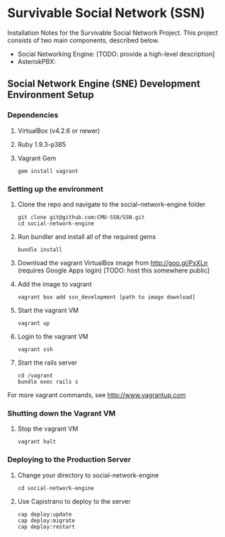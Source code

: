 # Survivable Social Network (SSN)

Installation Notes for the Survivable Social Network Project.  This project consists of two main 
components, described below.

+ Social Networking Engine: [TODO: provide a high-level description]
+ AsteriskPBX:

## Social Network Engine (SNE) Development Environment Setup

### Dependencies
1. VirtualBox (v4.2.6 or newer)
2. Ruby 1.9.3-p385
3. Vagrant Gem

	```
	gem install vagrant
	```

### Setting up the environment
1. Clone the repo and navigate to the social-network-engine folder

	```
	git clone git@github.com:CMU-SSN/SSN.git
	cd social-network-engine
	```	

2. Run bundler and install all of the required gems

	```
	bundle install
	```

3. Download the vagrant VirtualBox image from http://goo.gl/PxXLn (requires Google Apps login) [TODO: host this somewhere public]

4. Add the image to vagrant

	```
	vagrant box add ssn_development [path to image download]
	```

5. Start the vagrant VM

	```
	vagrant up
	```

6. Login to the vagrant VM

	```
	vagrant ssh
	```

7. Start the rails server

	```
	cd /vagrant
	bundle exec rails s
	```

For more vagrant commands, see http://www.vagrantup.com

	
### Shutting down the Vagrant VM

1.  Stop the vagrant VM

	```
	vagrant halt
	```
	
### Deploying to the Production Server

1. Change your directory to social-network-engine

	```
	cd social-network-engine
	```

2. Use Capistrano to deploy to the server

	```
	cap deploy:update
	cap deploy:migrate
	cap deploy:restart
	```
